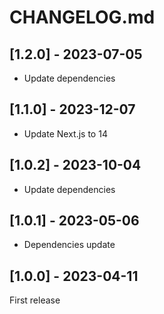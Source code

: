 # CHANGELOG.md

## [1.2.0] - 2023-07-05

- Update dependencies

## [1.1.0] - 2023-12-07

- Update Next.js to 14

## [1.0.2] - 2023-10-04

- Update dependencies

## [1.0.1] - 2023-05-06

- Dependencies update

## [1.0.0] - 2023-04-11

First release